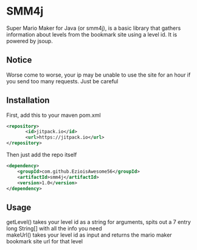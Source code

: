 # SMM4j
Super Mario Maker for Java (or smm4j), is a basic library that
gathers information about levels from the bookmark site using a level id.
It is powered by jsoup.
## Notice
Worse come to worse, your ip may be unable to use the site for an hour if you send too many requests. Just be careful
## Installation
First, add this to your maven pom.xml
```xml
<repository>
       <id>jitpack.io</id>
       <url>https://jitpack.io</url>
</repository>
```
Then just add the repo itself
```xml
<dependency>
    <groupId>com.github.EzioisAwesome56</groupId>
    <artifactId>smm4j</artifactId>
    <version>1.0</version>
</dependency>
```
## Usage
getLevel() takes your level id as a string for arguments, spits out a 7 entry long String[] with all the info you need<br>
makeUrl() takes your level id as input and returns the mario maker bookmark site url for that level<br>
